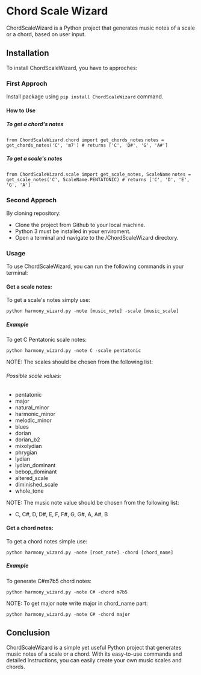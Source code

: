# Chord Scale Wizard

ChordScaleWizard is a Python project that generates music notes of a scale or a chord, based on user input.

## Installation
To install ChordScaleWizard, you have to approches:
### First Approch
Install package using `pip install ChordScaleWizard` command.
#### How to Use
##### To get a chord's notes
`from ChordScaleWizard.chord import get_chords_notes`
`notes = get_chords_notes('C', 'm7') # returns ['C', 'D#', 'G', 'A#']`
##### To get a scale's notes
`from ChordScaleWizard.scale import get_scale_notes, ScaleName`
`notes = get_scale_notes('C', ScaleName.PENTATONIC) # returns ['C', 'D', 'E', 'G', 'A']`
### Second Approch
By cloning repository:
- Clone the project from Github to your local machine.
- Python 3 must be installed in your enviroment.
- Open a terminal and navigate to the /ChordScaleWizard directory.
### Usage
To use ChordScaleWizard, you can run the following commands in your terminal:

#### Get a scale notes:
To get a scale's notes simply use:

`python harmony_wizard.py -note [music_note] -scale [music_scale]`
##### Example
To get C Pentatonic scale notes:

`python harmony_wizard.py -note C -scale pentatonic`

NOTE: The scales should be chosen from the following list:

###### Possible scale values: 
- pentatonic
- major
- natural_minor
- harmonic_minor
- melodic_minor
- blues
- dorian
- dorian_b2
- mixolydian
- phrygian
- lydian
- lydian_dominant
- bebop_dominant
- altered_scale
- diminished_scale
- whole_tone

NOTE: The music note value should be chosen from the following list:
- C, C#, D, D#, E, F, F#, G, G#, A, A#, B

#### Get a chord notes:
To get a chord notes simple use:

`python harmony_wizard.py -note [root_note] -chord [chord_name]`
##### Example
To generate C#m7b5 chord notes:

`python harmony_wizard.py -note C# -chord m7b5`

NOTE: To get major note write major in chord_name part:

`python harmony_wizard.py -note C# -chord major`

## Conclusion
ChordScaleWizard is a simple yet useful Python project that generates music notes of a scale or a chord. With its easy-to-use commands and detailed instructions, you can easily create your own music scales and chords.

